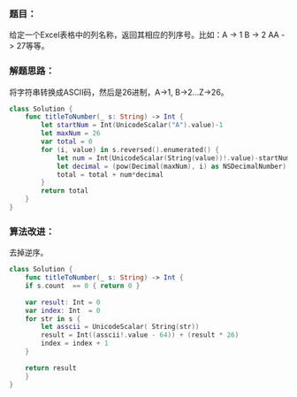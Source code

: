 ### 题目：

给定一个Excel表格中的列名称，返回其相应的列序号。比如：A -> 1 B -> 2 AA -> 27等等。

### 解题思路：

将字符串转换成ASCII码，然后是26进制，A->1, B->2...Z->26。

```swift
class Solution {
    func titleToNumber(_ s: String) -> Int {
        let startNum = Int(UnicodeScalar("A").value)-1
        let maxNum = 26
        var total = 0
        for (i, value) in s.reversed().enumerated() {
            let num = Int(UnicodeScalar(String(value))!.value)-startNum
            let decimal = (pow(Decimal(maxNum), i) as NSDecimalNumber).intValue
            total = total + num*decimal
        }
        return total
    }
}
```

### 算法改进：

去掉逆序。

```swift
class Solution {
    func titleToNumber(_ s: String) -> Int {
    if s.count  == 0 { return 0 }
    
    var result: Int = 0
    var index: Int  = 0
    for str in s {
        let asscii = UnicodeScalar( String(str))
        result = Int((asscii!.value - 64)) + (result * 26)
        index = index + 1
    }
    
    return result
    }
}
```
